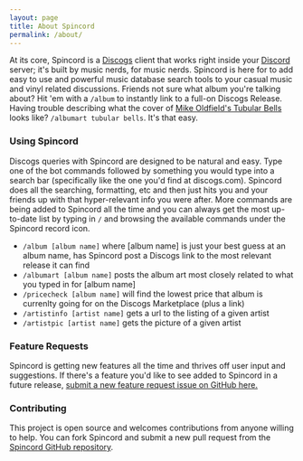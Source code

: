 ```yaml
---
layout: page
title: About Spincord
permalink: /about/
---
```


At its core, Spincord is a [Discogs](https://discogs.com) client that works right inside your [Discord](https://discord.com) server; it's built by music nerds, for music nerds. Spincord is here for to add easy to use and powerful music database search tools to your casual music and vinyl related discussions. Friends not sure what album you're talking about? Hit 'em with a `/album` to instantly link to a full-on Discogs Release. Having trouble describing what the cover of [Mike Oldfield's Tubular Bells](https://www.discogs.com/Mike-Oldfield-Tubular-Bells/release/1387070) looks like? `/albumart tubular bells`. It's that easy.


### Using Spincord
Discogs queries with Spincord are designed to be natural and easy. Type one of the bot commands followed by something you would type into a search bar (specifically like the one you'd find at discogs.com). Spincord does all the searching, formatting, etc and then just hits you and your friends up with that hyper-relevant info you were after. More commands are being added to Spincord all the time and you can always get the most up-to-date list by typing in `/` and browsing the available commands under the Spincord record icon.

* `/album [album name]` where [album name] is just your best guess at an album name, has Spincord post a Discogs link to the most relevant release it can find
* `/albumart [album name]` posts the album art most closely related to what you typed in for [album name]
* `/pricecheck [album name]` will find the lowest price that album is currenlty going for on the Discogs Marketplace (plus a link)
* `/artistinfo [artist name]` gets a url to the listing of a given artist
* `/artistpic [artist name]` gets the picture of a given artist

### Feature Requests
Spincord is getting new features all the time and thrives off user input and suggestions. If there's a feature you'd like to see added to Spincord in a future release, [submit a new feature request issue on GitHub here.](https://github.com/kmrn/spincord/issues/new?labels=enhancement&title=New+feature+request)

### Contributing
This project is open source and welcomes contributions from anyone willing to help. You can fork Spincord and submit a new pull request from the [Spincord GitHub repository](https://github.com/kmrn/spincord).
